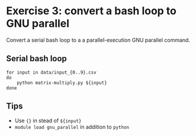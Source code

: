 # Exercise 3: convert a bash loop to GNU parallel

Convert a serial bash loop to a a parallel-execution GNU parallel
command.

## Serial bash loop

    for input in data/input_{0..9}.csv
    do
        python matrix-multiply.py ${input}
    done

## Tips

* Use `{}` in stead of `${input}`
* `module load gnu_parallel` in addition to `python`
